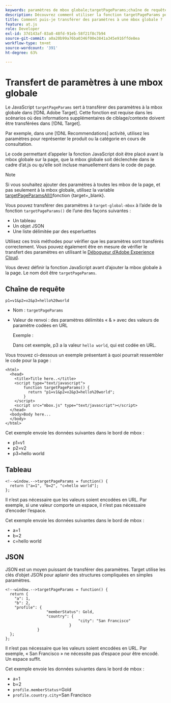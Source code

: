 ```yaml
---
keywords: paramètres de mbox globale;targetPageParams;chaîne de requête;tableau;json;dtm
description: Découvrez comment utiliser la fonction targetPageParams pour transmettre des informations de ciblage ou de contexte supplémentaires à l’Adobe [!DNL Target] mbox globale.
title: Comment puis-je transférer des paramètres à une mbox globale ?
feature: at.js
role: Developer
exl-id: 37d143af-83a8-48fd-91eb-58f21f8c7b94
source-git-commit: a0a20b99a76ba0346f00e3841a345e916ffde8ea
workflow-type: tm+mt
source-wordcount: '391'
ht-degree: 63%

---
```


# Transfert de paramètres à une mbox globale

Le JavaScript `targetPageParams` sert à transférer des paramètres à la mbox globale dans [!DNL Adobe Target]. Cette fonction est requise dans les scénarios où des informations supplémentaires de ciblage/contexte doivent être transférées dans [!DNL Target].

Par exemple, dans une [!DNL Recommendations] activité, utilisez les paramètres pour représenter le produit ou la catégorie en cours de consultation.

Le code permettant d’appeler la fonction JavaScript doit être placé avant la mbox globale sur la page, que la mbox globale soit déclenchée dans le cadre d’at.js ou qu’elle soit incluse manuellement dans le code de page.

>[!NOTE]
>
>Si vous souhaitez ajouter des paramètres à toutes les mbox de la page, et pas seulement à la mbox globale, utilisez la variable [targetPageParamsAll()](https://developer.adobe.com/target/implement/client-side/atjs/atjs-functions/targetpageparamsall/)fonction {target=_blank}.

Vous pouvez transférer des paramètres à `target-global-mbox` à l’aide de la fonction `targetPageParams()` de l’une des façons suivantes :

* Un tableau
* Un objet JSON
* Une liste délimitée par des esperluettes

Utilisez ces trois méthodes pour vérifier que les paramètres sont transférés correctement. Vous pouvez également être en mesure de vérifier le transfert des paramètres en utilisant le [Débogueur d’Adobe Experience Cloud](https://experienceleague.adobe.com/docs/debugger/using/experience-cloud-debugger.html).

Vous devez définir la fonction JavaScript avant d’ajouter la mbox globale à la page. Le nom doit être `targetPageParams`.

## Chaîne de requête

```
p1=v1&p2=v2&p3=hello%20world
```

* Nom : `targetPageParams`
* Valeur de renvoi : des paramètres délimités « &amp; » avec des valeurs de paramètre codées en URL

   Exemple :

   Dans cet exemple, p3 a la valeur `hello world`, qui est codée en URL.

Vous trouvez ci-dessous un exemple présentant à quoi pourrait ressembler le code pour la page :

```
<html> 
  <head> 
    <title>Title here..</title> 
    <script type="text/javascript"> 
        function targetPageParams() { 
          return "p1=v1&p2=v2&p3=hello%20world";
        } 
    </script> 
    <script src="mbox.js" type="text/javascript"></script> 
  </head> 
  <body>Body here... 
  </body> 
</html>
```

Cet exemple envoie les données suivantes dans le bord de mbox :

* p1=v1
* p2=v2
* p3=hello world

## Tableau

```
<!--window.-->targetPageParams = function() { 
  return ["a=1", "b=2", "c=hello world"]; 
}; 
```

Il n’est pas nécessaire que les valeurs soient encodées en URL. Par exemple, si une valeur comporte un espace, il n’est pas nécessaire d’encoder l’espace.

Cet exemple envoie les données suivantes dans le bord de mbox :

* a=1
* b=2
* c=hello world

## JSON

JSON est un moyen puissant de transférer des paramètres. Target utilise les clés d’objet JSON pour aplanir des structures compliquées en simples paramètres.

```
<!--window.-->targetPageParams = function() { 
  return { 
    "a": 1, 
    "b": 2, 
    "profile": { 
                  "memberStatus": Gold, 
                  "country": { 
                                "city": "San Francisco" 
                            } 
              } 
  }; 
}; 
```

Il n’est pas nécessaire que les valeurs soient encodées en URL. Par exemple, « San Francisco » ne nécessite pas d’espace pour être encodé. Un espace suffit.

Cet exemple envoie les données suivantes dans le bord de mbox :

* a=1
* b=2
* `profile.memberStatus`=Gold
* `profile.country.city`=San Francisco
